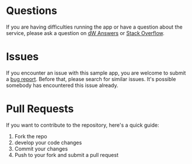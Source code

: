 # Questions

If you are having difficulties running the app or have a question about the service, please ask a question on [dW Answers](https://developer.ibm.com/answers/questions/ask/?topics=watson) or [Stack Overflow](http://stackoverflow.com/questions/ask?tags=ibm-watson).

# Issues

If you encounter an issue with this sample app, you are welcome to submit a [bug report](https://github.com/watson-developer-cloud/nests/issues). Before that, please search for similar issues. It's possible somebody has encountered this issue already.

# Pull Requests

If you want to contribute to the repository, here's a quick guide:

1. Fork the repo
1. develop your code changes
1. Commit your changes
1. Push to your fork and submit a pull request
